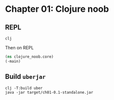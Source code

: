 # Chapter 01: Clojure noob

## REPL

```shell
clj
```

Then on REPL

```clojure
(ns clojure_noob.core)
(-main)
```

## Build `uberjar`

```shell
clj -T:build uber
java -jar target/ch01-0.1-standalone.jar
```